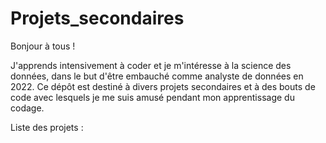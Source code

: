 # Projets_secondaires
Bonjour à tous !

J'apprends intensivement à coder et je m'intéresse à la science des données, dans le but d'être embauché comme analyste de données en 2022.
Ce dépôt est destiné à divers projets secondaires et à des bouts de code avec lesquels je me suis amusé pendant mon apprentissage du codage.

Liste des projets :
